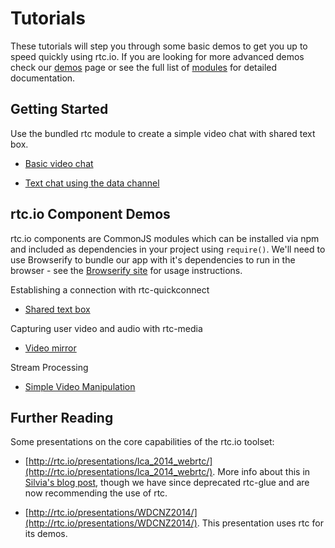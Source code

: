 # Tutorials

These tutorials will step you through some basic demos to get you up to speed quickly using rtc.io. If you are looking for more advanced demos check our [demos](demos.html) page or see the full list of [modules](modules.html) for detailed documentation.

## Getting Started

Use the bundled rtc module to create a simple video chat with shared text box.

- [Basic video chat](tutorial-rtc-video-chat.html)

- [Text chat using the data channel](tutorial-rtc-text-chat.html)

## rtc.io Component Demos

rtc.io components are CommonJS modules which can be installed via npm and included as dependencies in your project using `require()`. We'll need to use Browserify to bundle our app with it's dependencies to run in the browser - see the [Browserify site](http://http://browserify.org/) for usage instructions.

Establishing a connection with rtc-quickconnect
- [Shared text box](tutorial-simple-text-share.html)

Capturing user video and audio with rtc-media
- [Video mirror](tutorial-simple-video-mirror.html)

Stream Processing
- [Simple Video Manipulation](tutorial-simple-manipulation.html)

<!--
### Conferencing

- [Creating a simple WebRTC chat application](tutorial-quickconnect-chat.html)
- [Creating a simple video conferencing application](tutorial-quickconnect-videoconferencing.html)
-->

<!-- ### Signalling

- [Simple Signalling using Socket.IO (Part 1)](tutorial-simple-signalling-socket-io-part1.html)
- [Simple Signalling using Socket.IO (Part 2)](tutorial-simple-signalling-socket-io-part2.html)
 -->

## Further Reading

Some presentations on the core capabilities of the rtc.io toolset:

- [http://rtc.io/presentations/lca_2014_webrtc/](http://rtc.io/presentations/lca_2014_webrtc/). More info about this in [Silvia's blog post](http://gingertech.net/2014/01/08/use-deck-js-as-a-remote-presentation-tool/), though we have since deprecated rtc-glue and are now recommending the use of rtc.

- [http://rtc.io/presentations/WDCNZ2014/](http://rtc.io/presentations/WDCNZ2014/). This presentation uses rtc for its demos.
